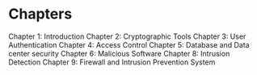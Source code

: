 # Chapters

Chapter 1: Introduction
Chapter 2: Cryptographic Tools
Chapter 3: User Authentication
Chapter 4: Access Control
Chapter 5: Database and Data center security
Chapter 6: Malicious Software
Chapter 8: Intrusion Detection
Chapter 9: Firewall and Intrusion Prevention System
